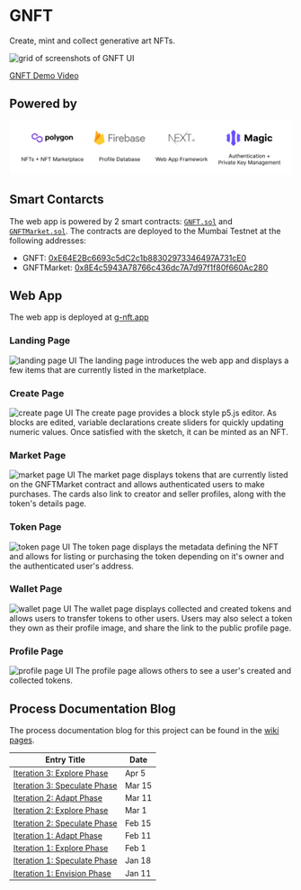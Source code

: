 # GNFT
Create, mint and collect generative art NFTs.

![grid of screenshots of GNFT UI](./process/img/grid.png)

[GNFT Demo Video](./process/demo.mp4)
## Powered by 

![tech info](./process/img/tech.png)

## Smart Contarcts

The web app is powered by 2 smart contracts: [`GNFT.sol`](./contracts/GNFT.sol) and [`GNFTMarket.sol`](./contracts/GNFTMarket.sol). The contracts are deployed to the Mumbai Testnet at the following addresses:

- GNFT: [0xE64E2Bc6693c5dC2c1b88302973346497A731cE0](https://mumbai.polygonscan.com/address/0xE64E2Bc6693c5dC2c1b88302973346497A731cE0)
- GNFTMarket: [0x8E4c5943A78766c436dc7A7d97f1f80f660Ac280](https://mumbai.polygonscan.com/address/0x8E4c5943A78766c436dc7A7d97f1f80f660Ac280)

## Web App
The web app is deployed at [g-nft.app](https://g-nft.app)
### Landing Page
![landing page UI](./process/img/landing_view.png)
The landing page introduces the web app and displays a few items that are currently listed in the marketplace. 

### Create Page
![create page UI](./process/img/create_view.png)
The create page provides a block style p5.js editor. As blocks are edited, variable declarations create sliders for quickly updating numeric values. Once satisfied with the sketch, it can be minted as an NFT.

### Market Page
![market page UI](./process/img/market_view.png)
The market page displays tokens that are currently listed on the GNFTMarket contract and allows authenticated users to make purchases. The cards also link to creator and seller profiles, along with the token's details page.

### Token Page
![token page UI](./process/img/token_view.png)
The token page displays the metadata defining the NFT and allows for listing or purchasing the token depending on it's owner and the authenticated user's address.

### Wallet Page
![wallet page UI](./process/img/wallet_created_view.png)
The wallet page displays collected and created tokens and allows users to transfer tokens to other users. Users may also select a token they own as their profile image, and share the link to the public profile page. 

### Profile Page
![profile page UI](./process/img/profile_view.png)
The profile page allows others to see a user's created and collected tokens.

## Process Documentation Blog

The process documentation blog for this project can be found in the [wiki pages](https://github.com/patrickjamesmardis/gnft/wiki).

| Entry Title                                                                                                  | Date   |
| ------------------------------------------------------------------------------------------------------------ | ------ |
| [Iteration 3: Explore Phase](https://github.com/patrickjamesmardis/gnft/wiki/Iteration-3:-Explore-Phase)     | Apr 5  |
| [Iteration 3: Speculate Phase](https://github.com/patrickjamesmardis/gnft/wiki/Iteration-3:-Speculate-Phase) | Mar 15 |
| [Iteration 2: Adapt Phase](https://github.com/patrickjamesmardis/gnft/wiki/Iteration-2:-Adapt-Phase)         | Mar 11 |
| [Iteration 2: Explore Phase](https://github.com/patrickjamesmardis/gnft/wiki/Iteration-2:-Explore-Phase)     | Mar 1  |
| [Iteration 2: Speculate Phase](https://github.com/patrickjamesmardis/gnft/wiki/Iteration-2:-Speculate-Phase) | Feb 15 |
| [Iteration 1: Adapt Phase](https://github.com/patrickjamesmardis/gnft/wiki/Iteration-1:-Adapt-Phase)         | Feb 11 |
| [Iteration 1: Explore Phase](https://github.com/patrickjamesmardis/gnft/wiki/Iteration-1:-Explore-Phase)     | Feb 1  |
| [Iteration 1: Speculate Phase](https://github.com/patrickjamesmardis/gnft/wiki/Iteration-1:-Speculate-Phase) | Jan 18 |
| [Iteration 1: Envision Phase](https://github.com/patrickjamesmardis/gnft/wiki/Iteration-1:-Envision-Phase)   | Jan 11 |